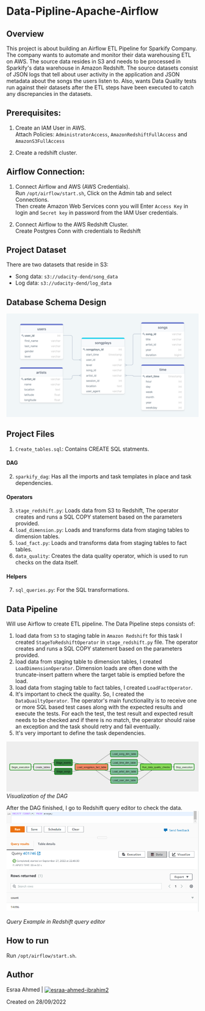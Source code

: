# Data-Pipline-Apache-Airflow

## Overview
This project is about building an Airflow ETL Pipeline for Sparkify Company. The company wants to automate and monitor their data warehousing ETL on AWS.
The source data resides in S3 and needs to be processed in Sparkify's data warehouse in Amazon Redshift. The source datasets consist of JSON logs that tell about user activity in the application and JSON metadata about the songs the users listen to. Also, wants Data Quality tests run against their datasets after the ETL steps have been executed to catch any discrepancies in the datasets.

## Prerequisites:
1. Create an IAM User in AWS. </br>
Attach Policies: `AdministratorAccess`, `AmazonRedshiftFullAccess` and `AmazonS3FullAccess`

2. Create a redshift cluster.

## Airflow Connection:
1. Connect Airflow and AWS (AWS Credentials). </br>
Run `/opt/airflow/start.sh`, Click on the Admin tab and select Connections. </br>
Then create Amazon Web Services conn you will Enter `Access Key` in login and `Secret key` in password from the IAM User credentials.

2. Connect Airflow to the AWS Redshift Cluster. </br>
Create Postgres Conn with credentials to Redshift

## Project Dataset
There are two datasets that reside in S3:

- Song data: `s3://udacity-dend/song_data`
- Log data: `s3://udacity-dend/log_data`

## Database Schema Design
![schema](imgs/schema.png)
        
## Project Files
1. `Create_tables.sql`: Contains CREATE SQL statments. 
#### DAG
2. `sparkify_dag`: Has all the imports and task templates in place and task dependencies.
#### Operators
3. `stage_redshift.py`: Loads data from S3 to Redshift, The operator creates and runs a SQL COPY statement based on the parameters provided.
4. `load_dimension.py`: Loads and transforms data from staging tables to dimension tables.
5. `load_fact.py`: Loads and transforms data from staging tables to fact tables.
6. `data_quality`: Creates the data quality operator, which is used to run checks on the data itself.
#### Helpers
7. `sql_queries.py`: For the SQL transformations.

## Data Pipeline
Will use Airflow to create ETL pipeline. The Data Pipeline steps consists of:
1. load data from `S3` to staging table in `Amazon Redshift` for this task I created `StageToRedshiftOperator` in `stage_redshift.py` file. The operator creates and runs a SQL COPY statement based on the parameters provided.
2. load data from staging table to dimension tables, I created `LoadDimensionOperator`. Dimension loads are often done with the truncate-insert pattern where the target table is emptied before the load. 
3. load data from staging table to fact tables, I created `LoadFactOperator`.
4. It's important to check the quality. So, I created the `DataQuailtyOperator`. The operator's main functionality is to receive one or more SQL based test cases along with the expected results and execute the tests. For each the test, the test result and expected result needs to be checked and if there is no match, the operator should raise an exception and the task should retry and fail eventually.
5. It's very important to define the task dependencies.

![dag](imgs/dag.png)
*Visualization of the DAG*

After the DAG finished, I go to Redshift query editor to check the data.
![query](imgs/query.png)

*Query Example in Redshift query editor*

## How to run 
  
Run `/opt/airflow/start.sh`.

## Author
Esraa Ahmed | <a href="https://linkedin.com/in/esraa-ahmed-ibrahim2" target="blank"><img align="center" src="https://raw.githubusercontent.com/rahuldkjain/github-profile-readme-generator/master/src/images/icons/Social/linked-in-alt.svg" alt="esraa-ahmed-ibrahim2" height="15" width="15" /></a>

Created on 28/09/2022
